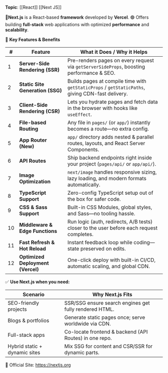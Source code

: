 **Topic**: [[React]] [[Next JS]]

📌**Next.js** is a React-based **framework** developed by **Vercel**. 
🟢 Offers building **full-stack** web applications with optimized **performance** and **scalability**.

🔹 **Key Features & Benefits**

| #   | Feature                           | What it Does / Why it Helps                                                                      |
| --- | --------------------------------- | ------------------------------------------------------------------------------------------------ |
| 1   | **Server-Side Rendering (SSR)**   | Pre-renders pages on every request via `getServerSideProps`, boosting performance & SEO.         |
| 2   | **Static Site Generation (SSG)**  | Builds pages at compile time with `getStaticProps` / `getStaticPaths`, giving CDN-fast delivery. |
| 3   | **Client-Side Rendering (CSR)**   | Lets you hydrate pages and fetch data in the browser with hooks like `useEffect`.                |
| 4   | **File-based Routing**            | Any file in `pages/` (or `app/`) instantly becomes a route—no extra config.                      |
| 5   | **App Router (New)**              | `app/` directory adds nested & parallel routes, layouts, and React Server Components.            |
| 6   | **API Routes**                    | Ship backend endpoints right inside your project (`pages/api/` or `app/api/`).                   |
| 7   | **Image Optimization**            | `next/image` handles responsive sizing, lazy loading, and modern formats automatically.          |
| 8   | **TypeScript Support**            | Zero-config TypeScript setup out of the box for safer code.                                      |
| 9   | **CSS & Sass Support**            | Built-in CSS Modules, global styles, and Sass—no tooling hassle.                                 |
| 10  | **Middleware & Edge Functions**   | Run logic (auth, redirects, A/B tests) closer to the user before each request completes.         |
| 11  | **Fast Refresh & Hot Reload**     | Instant feedback loop while coding—state preserved on edits.                                     |
| 12  | **Optimized Deployment (Vercel)** | One-click deploy with built-in CI/CD, automatic scaling, and global CDN.                         |

✅ **Use Next.js when you need:**

| Scenario                      | Why Next.js Fits                                       |
| ----------------------------- | ------------------------------------------------------ |
| SEO-friendly projects         | SSR/SSG ensure search engines get fully rendered HTML. |
| Blogs & portfolios            | Generate static pages once; serve worldwide via CDN.   |
| Full-stack apps               | Co-locate frontend & backend (API Routes) in one repo. |
| Hybrid static + dynamic sites | Mix SSG for content and CSR/SSR for dynamic parts.     |

🔗 Official Site: https://nextjs.org